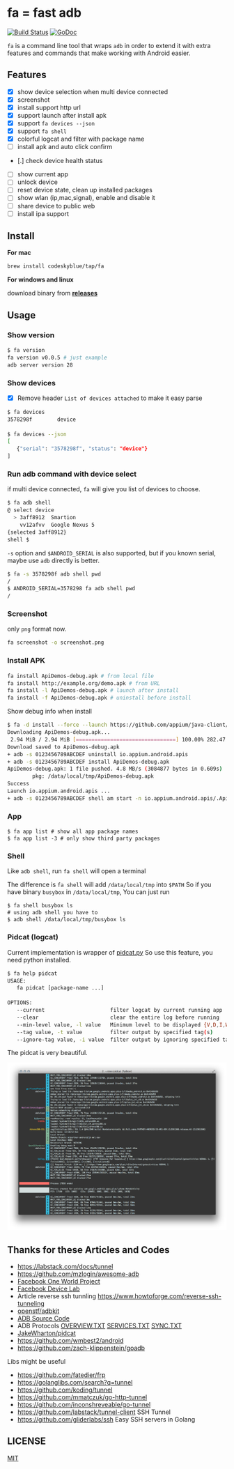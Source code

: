 # fa = fast adb
[![Build Status](https://travis-ci.org/codeskyblue/fa.svg?branch=master)](https://travis-ci.org/codeskyblue/fa)
[![GoDoc](https://godoc.org/github.com/codeskyblue/fa/adb?status.svg)](https://godoc.org/github.com/codeskyblue/fa/adb)

`fa` is a command line tool that wraps `adb` in order to extend it with extra features and commands that make working with Android easier.

## Features
- [x] show device selection when multi device connected
- [x] screenshot
- [x] install support http url
- [x] support launch after install apk
- [x] support `fa devices --json`
- [x] support `fa shell`
- [x] colorful logcat and filter with package name
- [ ] install apk and auto click confirm
- [.] check device health status
- [ ] show current app
- [ ] unlock device
- [ ] reset device state, clean up installed packages
- [ ] show wlan (ip,mac,signal), enable and disable it
- [ ] share device to public web
- [ ] install ipa support

## Install
**For mac**

```bash
brew install codeskyblue/tap/fa
```

**For windows and linux**

download binary from [**releases**](https://github.com/codeskyblue/fa/releases)

## Usage
### Show version

```bash
$ fa version
fa version v0.0.5 # just example
adb server version 28
```

### Show devices
- [x] Remove header `List of devices attached` to make it easy parse

```bash
$ fa devices
3578298f        device

$ fa devices --json
[
   {"serial": "3578298f", "status": "device"}
]
```

### Run adb command with device select
if multi device connected, `fa` will give you list of devices to choose.

```bash
$ fa adb shell
@ select device
  > 3aff8912  Smartion
    vv12afvv  Google Nexus 5
{selected 3aff8912}
shell $
```

`-s` option and `$ANDROID_SERIAL` is also supported, but if you known serial, maybe use `adb` directly is better.

```bash
$ fa -s 3578298f adb shell pwd
/
$ ANDROID_SERIAL=3578298 fa adb shell pwd
/
```

### Screenshot
only `png` format now.

```bash
fa screenshot -o screenshot.png
```

### Install APK

```bash
fa install ApiDemos-debug.apk # from local file
fa install http://example.org/demo.apk # from URL
fa install -l ApiDemos-debug.apk # launch after install
fa install -f ApiDemos-debug.apk # uninstall before install
```

Show debug info when install

```bash
$ fa -d install --force --launch https://github.com/appium/java-client/raw/master/src/test/java/io/appium/java_client/ApiDemos-debug.apk
Downloading ApiDemos-debug.apk...
 2.94 MiB / 2.94 MiB [================================] 100.00% 282.47 KiB/s 10s
Download saved to ApiDemos-debug.apk
+ adb -s 0123456789ABCDEF uninstall io.appium.android.apis
+ adb -s 0123456789ABCDEF install ApiDemos-debug.apk
ApiDemos-debug.apk: 1 file pushed. 4.8 MB/s (3084877 bytes in 0.609s)
        pkg: /data/local/tmp/ApiDemos-debug.apk
Success
Launch io.appium.android.apis ...
+ adb -s 0123456789ABCDEF shell am start -n io.appium.android.apis/.ApiDemos
```

### App
```
$ fa app list # show all app package names
$ fa app list -3 # only show third party packages
```

### Shell
Like `adb shell`, run `fa shell` will open a terminal

The difference is `fa shell` will add `/data/local/tmp` into `$PATH`
So if you have binary `busybox` in `/data/local/tmp`,
You can just run

```
$ fa shell busybox ls
# using adb shell you have to
$ adb shell /data/local/tmp/busybox ls
```

### Pidcat (logcat)
Current implementation is wrapper of [pidcat.py](https://github.com/JakeWharton/pidcat)
So use this feature, you need python installed.

```bash
$ fa help pidcat
USAGE:
   fa pidcat [package-name ...]

OPTIONS:
   --current                     filter logcat by current running app
   --clear                       clear the entire log before running
   --min-level value, -l value   Minimum level to be displayed {V,D,I,W,E,F}
   --tag value, -t value         filter output by specified tag(s)
   --ignore-tag value, -i value  filter output by ignoring specified tag(s)
```

The pidcat is very beautiful.

![pidcat](https://github.com/JakeWharton/pidcat/raw/master/screen.png)

## Thanks for these Articles and Codes
- <https://labstack.com/docs/tunnel>
- <https://github.com/mzlogin/awesome-adb>
- [Facebook One World Project](https://code.fb.com/android/managing-resources-for-large-scale-testing/)
- [Facebook Device Lab](https://code.fb.com/android/the-mobile-device-lab-at-the-prineville-data-center/)
- Article reverse ssh tunnling <https://www.howtoforge.com/reverse-ssh-tunneling>
- [openstf/adbkit](https://github.com/openstf/adbkit)
- [ADB Source Code](https://github.com/aosp-mirror/platform_system_core/blob/master/adb)
- ADB Protocols [OVERVIEW.TXT](https://github.com/aosp-mirror/platform_system_core/blob/master/adb/OVERVIEW.TXT) [SERVICES.TXT](https://github.com/aosp-mirror/platform_system_core/blob/master/adb/SERVICES.TXT) [SYNC.TXT](https://github.com/aosp-mirror/platform_system_core/blob/master/adb/SYNC.TXT)
- [JakeWharton/pidcat](https://github.com/JakeWharton/pidcat)
- <https://github.com/wmbest2/android>
- <https://github.com/zach-klippenstein/goadb>


Libs might be useful

- <https://github.com/fatedier/frp>
- <https://golanglibs.com/search?q=tunnel>
- <https://github.com/koding/tunnel>
- <https://github.com/mmatczuk/go-http-tunnel>
- <https://github.com/inconshreveable/go-tunnel>
- <https://github.com/labstack/tunnel-client> SSH Tunnel
- <https://github.com/gliderlabs/ssh> Easy SSH servers in Golang

## LICENSE
[MIT](LICENSE)
